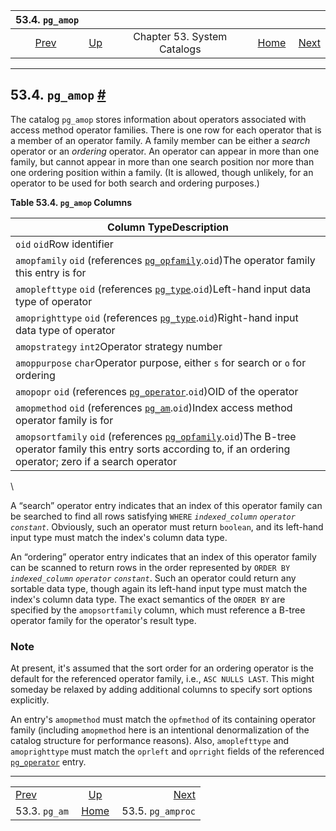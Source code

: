 <!--?xml version="1.0" encoding="UTF-8" standalone="no"?-->

|              53.4. `pg_amop`              |                                                   |                             |                                                       |                                                   |
| :---------------------------------------: | :------------------------------------------------ | :-------------------------: | ----------------------------------------------------: | ------------------------------------------------: |
| [Prev](catalog-pg-am.html "53.3. pg_am")  | [Up](catalogs.html "Chapter 53. System Catalogs") | Chapter 53. System Catalogs | [Home](index.html "PostgreSQL 17devel Documentation") |  [Next](catalog-pg-amproc.html "53.5. pg_amproc") |

***

## 53.4. `pg_amop` [#](#CATALOG-PG-AMOP)

The catalog `pg_amop` stores information about operators associated with access method operator families. There is one row for each operator that is a member of an operator family. A family member can be either a *search* operator or an *ordering* operator. An operator can appear in more than one family, but cannot appear in more than one search position nor more than one ordering position within a family. (It is allowed, though unlikely, for an operator to be used for both search and ordering purposes.)

**Table 53.4. `pg_amop` Columns**

| Column TypeDescription                                                                                                                                                                                               |
| -------------------------------------------------------------------------------------------------------------------------------------------------------------------------------------------------------------------- |
| `oid` `oid`Row identifier                                                                                                                                                                                            |
| `amopfamily` `oid` (references [`pg_opfamily`](catalog-pg-opfamily.html "53.35. pg_opfamily").`oid`)The operator family this entry is for                                                                            |
| `amoplefttype` `oid` (references [`pg_type`](catalog-pg-type.html "53.64. pg_type").`oid`)Left-hand input data type of operator                                                                                      |
| `amoprighttype` `oid` (references [`pg_type`](catalog-pg-type.html "53.64. pg_type").`oid`)Right-hand input data type of operator                                                                                    |
| `amopstrategy` `int2`Operator strategy number                                                                                                                                                                        |
| `amoppurpose` `char`Operator purpose, either `s` for search or `o` for ordering                                                                                                                                      |
| `amopopr` `oid` (references [`pg_operator`](catalog-pg-operator.html "53.34. pg_operator").`oid`)OID of the operator                                                                                                 |
| `amopmethod` `oid` (references [`pg_am`](catalog-pg-am.html "53.3. pg_am").`oid`)Index access method operator family is for                                                                                          |
| `amopsortfamily` `oid` (references [`pg_opfamily`](catalog-pg-opfamily.html "53.35. pg_opfamily").`oid`)The B-tree operator family this entry sorts according to, if an ordering operator; zero if a search operator |

\

A “search” operator entry indicates that an index of this operator family can be searched to find all rows satisfying `WHERE` *`indexed_column`* *`operator`* *`constant`*. Obviously, such an operator must return `boolean`, and its left-hand input type must match the index's column data type.

An “ordering” operator entry indicates that an index of this operator family can be scanned to return rows in the order represented by `ORDER BY` *`indexed_column`* *`operator`* *`constant`*. Such an operator could return any sortable data type, though again its left-hand input type must match the index's column data type. The exact semantics of the `ORDER BY` are specified by the `amopsortfamily` column, which must reference a B-tree operator family for the operator's result type.

### Note

At present, it's assumed that the sort order for an ordering operator is the default for the referenced operator family, i.e., `ASC NULLS LAST`. This might someday be relaxed by adding additional columns to specify sort options explicitly.

An entry's `amopmethod` must match the `opfmethod` of its containing operator family (including `amopmethod` here is an intentional denormalization of the catalog structure for performance reasons). Also, `amoplefttype` and `amoprighttype` must match the `oprleft` and `oprright` fields of the referenced [`pg_operator`](catalog-pg-operator.html "53.34. pg_operator") entry.

***

|                                           |                                                       |                                                   |
| :---------------------------------------- | :---------------------------------------------------: | ------------------------------------------------: |
| [Prev](catalog-pg-am.html "53.3. pg_am")  |   [Up](catalogs.html "Chapter 53. System Catalogs")   |  [Next](catalog-pg-amproc.html "53.5. pg_amproc") |
| 53.3. `pg_am`                             | [Home](index.html "PostgreSQL 17devel Documentation") |                                 53.5. `pg_amproc` |
